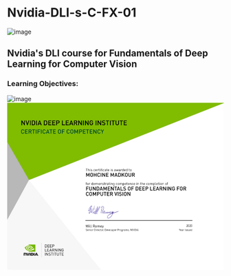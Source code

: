 # Nvidia-DLI-s-C-FX-01
![image](https://user-images.githubusercontent.com/12884292/42420933-ee53e8aa-82ea-11e8-92f1-f9d3232aeda0.png)
## Nvidia's DLI course for Fundamentals of Deep Learning for Computer Vision
### Learning Objectives:
![image]("./Accomplishment.png")
![image](https://github.com/mohcinemadkour/Nvidia-DLI-s-C-FX-01/blob/master/certifcation.PNG)

